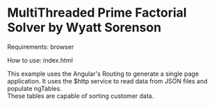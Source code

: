 # MultiThreaded Prime Factorial Solver by Wyatt Sorenson

Requirements: browser

How to use: index.html

This example uses the Angular's Routing to generate a single page application. 
It uses the $http service to read data from JSON files and populate ngTables.  
These tables are capable of sorting customer data.